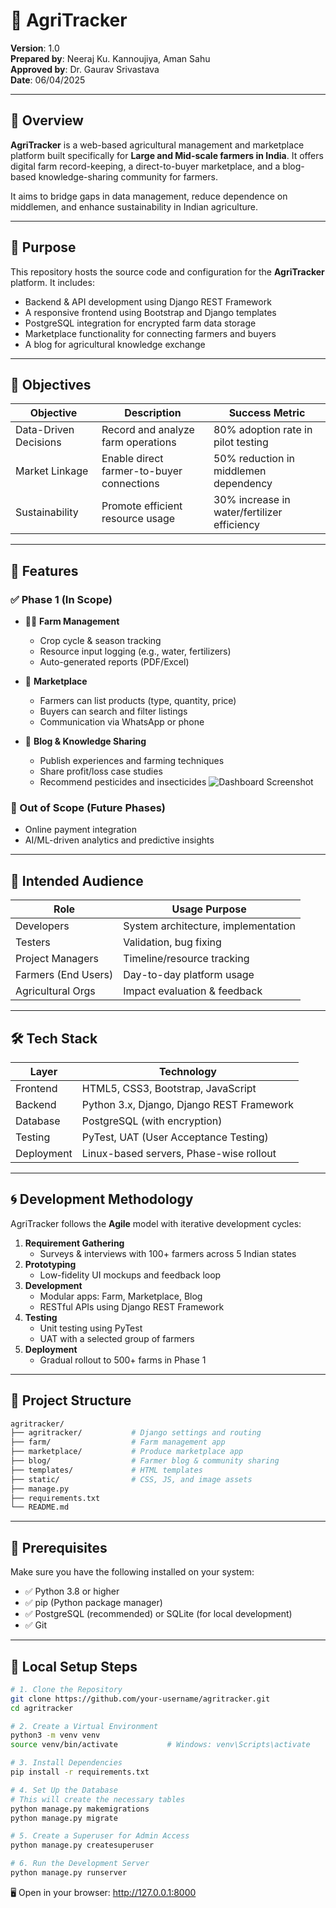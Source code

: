 # 🌾 AgriTracker

**Version**: 1.0  
**Prepared by**: Neeraj Ku. Kannoujiya, Aman Sahu  
**Approved by**: Dr. Gaurav Srivastava  
**Date**: 06/04/2025  

---

## 📌 Overview

**AgriTracker** is a web-based agricultural management and marketplace platform built specifically for **Large and Mid-scale farmers in India**. It offers digital farm record-keeping, a direct-to-buyer marketplace, and a blog-based knowledge-sharing community for farmers. 

It aims to bridge gaps in data management, reduce dependence on middlemen, and enhance sustainability in Indian agriculture.

---

## 🧠 Purpose

This repository hosts the source code and configuration for the **AgriTracker** platform. It includes:

- Backend & API development using Django REST Framework  
- A responsive frontend using Bootstrap and Django templates  
- PostgreSQL integration for encrypted farm data storage  
- Marketplace functionality for connecting farmers and buyers  
- A blog for agricultural knowledge exchange  

---

## 🎯 Objectives

| Objective             | Description                                     | Success Metric                        |
|-----------------------|-------------------------------------------------|---------------------------------------|
| Data-Driven Decisions | Record and analyze farm operations              | 80% adoption rate in pilot testing    |
| Market Linkage        | Enable direct farmer-to-buyer connections       | 50% reduction in middlemen dependency |
| Sustainability        | Promote efficient resource usage                | 30% increase in water/fertilizer efficiency |

---

## 🧩 Features

### ✅ Phase 1 (In Scope)
- 👨‍🌾 **Farm Management**
  - Crop cycle & season tracking
  - Resource input logging (e.g., water, fertilizers)
  - Auto-generated reports (PDF/Excel)

- 🛒 **Marketplace**
  - Farmers can list products (type, quantity, price)
  - Buyers can search and filter listings
  - Communication via WhatsApp or phone

- 📝 **Blog & Knowledge Sharing**
  - Publish experiences and farming techniques
  - Share profit/loss case studies
  - Recommend pesticides and insecticides
    ![Dashboard Screenshot](dashboard.jpeg)  

### 🚫 Out of Scope (Future Phases)
- Online payment integration  
- AI/ML-driven analytics and predictive insights  

---

## 👥 Intended Audience

| Role                 | Usage Purpose                     |
|----------------------|-----------------------------------|
| Developers           | System architecture, implementation |
| Testers              | Validation, bug fixing            |
| Project Managers     | Timeline/resource tracking        |
| Farmers (End Users)  | Day-to-day platform usage         |
| Agricultural Orgs    | Impact evaluation & feedback      |

---

## 🛠️ Tech Stack

| Layer      | Technology                                |
|------------|--------------------------------------------|
| Frontend   | HTML5, CSS3, Bootstrap, JavaScript         |
| Backend    | Python 3.x, Django, Django REST Framework  |
| Database   | PostgreSQL (with encryption)               |
| Testing    | PyTest, UAT (User Acceptance Testing)      |
| Deployment | Linux-based servers, Phase-wise rollout    |

---

## 🌀 Development Methodology

AgriTracker follows the **Agile** model with iterative development cycles:

1. **Requirement Gathering**  
   - Surveys & interviews with 100+ farmers across 5 Indian states  
2. **Prototyping**  
   - Low-fidelity UI mockups and feedback loop  
3. **Development**  
   - Modular apps: Farm, Marketplace, Blog  
   - RESTful APIs using Django REST Framework  
4. **Testing**  
   - Unit testing using PyTest  
   - UAT with a selected group of farmers  
5. **Deployment**  
   - Gradual rollout to 500+ farms in Phase 1

---


## 📁 Project Structure

```bash
agritracker/
├── agritracker/           # Django settings and routing
├── farm/                  # Farm management app
├── marketplace/           # Produce marketplace app
├── blog/                  # Farmer blog & community sharing
├── templates/             # HTML templates
├── static/                # CSS, JS, and image assets
├── manage.py
├── requirements.txt
└── README.md
```


---

## 🧰 Prerequisites

Make sure you have the following installed on your system:

- ✅ Python 3.8 or higher  
- ✅ pip (Python package manager)  
- ✅ PostgreSQL (recommended) or SQLite (for local development)  
- ✅ Git

---

## 🚀 Local Setup Steps

```bash
# 1. Clone the Repository
git clone https://github.com/your-username/agritracker.git
cd agritracker

# 2. Create a Virtual Environment
python3 -m venv venv
source venv/bin/activate           # Windows: venv\Scripts\activate

# 3. Install Dependencies
pip install -r requirements.txt

# 4. Set Up the Database
# This will create the necessary tables
python manage.py makemigrations
python manage.py migrate

# 5. Create a Superuser for Admin Access
python manage.py createsuperuser

# 6. Run the Development Server
python manage.py runserver

```

🖥️ Open in your browser: http://127.0.0.1:8000

